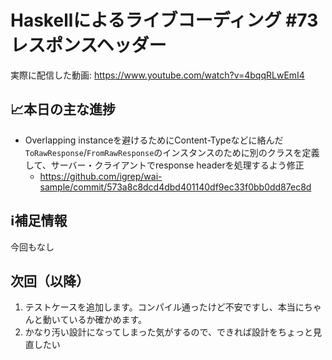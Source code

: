 # Haskellによるライブコーディング #73 レスポンスヘッダー

実際に配信した動画: <https://www.youtube.com/watch?v=4bqqRLwEmI4>

## 📈本日の主な進捗

- Overlapping instanceを避けるためにContent-Typeなどに絡んだ`ToRawResponse`/`FromRawResponse`のインスタンスのために別のクラスを定義して、サーバー・クライアントでresponse headerを処理するよう修正
    - <https://github.com/igrep/wai-sample/commit/573a8c8dcd4dbd401140df9ec33f0bb0dd87ec8d>

## ℹ️補足情報

今回もなし

## 次回（以降）

1. テストケースを追加します。コンパイル通ったけど不安ですし、本当にちゃんと動いているか確かめます。
1. かなり汚い設計になってしまった気がするので、できれば設計をちょっと見直したい
